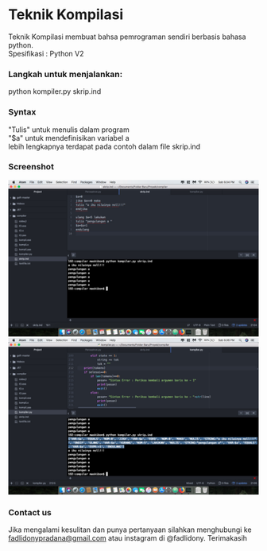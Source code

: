 # Teknik Kompilasi
Teknik Kompilasi membuat bahsa pemrograman sendiri berbasis bahasa python.  
Spesifikasi : Python V2

### Langkah untuk menjalankan:
python kompiler.py skrip.ind

### Syntax
"Tulis" untuk menulis dalam program  
"$a" untuk mendefinisikan variabel a  
lebih lengkapnya terdapat pada contoh dalam file skrip.ind

### Screenshot
![alt text](https://raw.githubusercontent.com/fadlidony/Teknik-Kompilasi/master/sc1.jpeg)  
![alt text](https://raw.githubusercontent.com/fadlidony/Teknik-Kompilasi/master/sc2.jpeg)  

### Contact us
Jika mengalami kesulitan dan punya pertanyaan silahkan menghubungi ke fadlidonypradana@gmail.com atau instagram di @fadlidony.
Terimakasih
